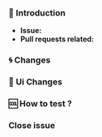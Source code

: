 ### :pushpin: Introduction

 * **Issue:**
 * **Pull requests related:**

### :cyclone: Changes
<!-- Describe here the code changes -->


### :art: Ui Changes

<!-- Attach some screenshots or gifs showing the UI -->


### :cool: How to test ?


### Close issue
<!-- example: closes #1 -->
